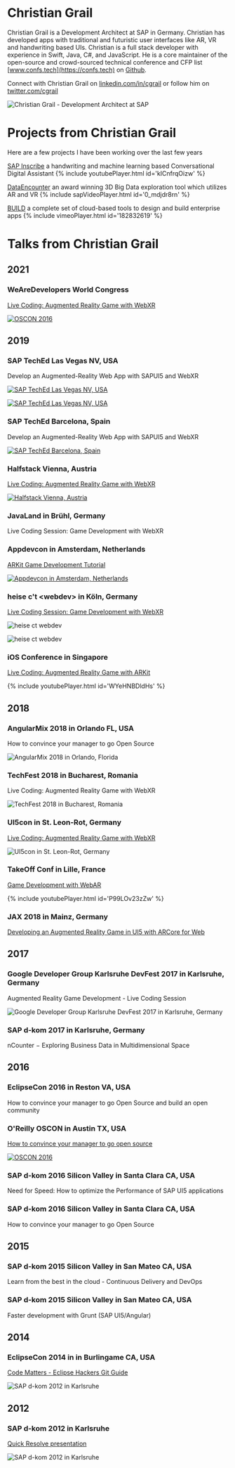 # Christian Grail

Christian Grail is a Development Architect at SAP in Germany. Christian has developed apps with traditional and futuristic user interfaces like AR, VR and handwriting based UIs. Christian is a full stack developer with experience in Swift, Java, C#, and JavaScript. He is a core maintainer of the open-source and crowd-sourced technical conference and CFP list [www.confs.tech](https://confs.tech) on [Github](https://github.com/tech-conferences/conference-data).

Connect with Christian Grail on [linkedin.com/in/cgrail](https://www.linkedin.com/in/cgrail/) or follow him on [twitter.com/cgrail](https://twitter.com/cgrail)

![Christian Grail - Development Architect at SAP](photos/christian-grail-small.jpg)

# Projects from Christian Grail

Here are a few projects I have been working over the last few years

[SAP Inscribe](https://news.sap.com/2018/06/sap-inscribe-bottom-up-innovation-story/) a handwriting and machine learning based Conversational Digital Assistant
{% include youtubePlayer.html id='kICnfrqOizw' %}

[DataEncounter](https://ux-design-awards.com/de/gewinner/data-encounter) an award winning 3D Big Data exploration tool which utilizes AR and VR
{% include sapVideoPlayer.html id='0_mdjdr8rn' %}

[BUILD](https://www.build.me/) a complete set of cloud-based tools to design and build enterprise apps
{% include vimeoPlayer.html id='182832619' %}

# Talks from Christian Grail

## 2021

### WeAreDevelopers World Congress

[Live Coding: Augmented Reality Game with WebXR](https://www.youtube.com/watch?v=8xQRO_VIZdI)

[![OSCON  2016](photos/2021-WeAreDevelopers.png)](https://www.youtube.com/watch?v=8xQRO_VIZdI)

## 2019

### SAP TechEd Las Vegas NV, USA

Develop an Augmented-Reality Web App with SAPUI5 and WebXR

[![SAP TechEd Las Vegas NV, USA](photos/2019-TechEd-Las-Vegas.jpg)](https://sessioncatalog.sapevents.com/go/agendabuilder.sessions/?l=220&sid=91389_0&locale=en_US)

[![SAP TechEd Las Vegas NV, USA](photos/2019-TechEd-Las-Vegas-room.jpg)](https://sessioncatalog.sapevents.com/go/agendabuilder.sessions/?l=220&sid=91389_0&locale=en_US)

### SAP TechEd Barcelona, Spain

Develop an Augmented-Reality Web App with SAPUI5 and WebXR

[![SAP TechEd Barcelona, Spain](photos/2019-TechEd-Barcelona.JPG)](https://sessioncatalog.sapevents.com/go/agendabuilder.sessions/?l=221&sid=91389_0&locale=en_US)

### Halfstack Vienna, Austria

[Live Coding: Augmented Reality Game with WebXR](https://halfstackconf.com/vienna/schedule/)

[![Halfstack Vienna, Austria](photos/2019-Halfstack-Vienna.jpg)](https://halfstackconf.com/vienna/2019/)

### JavaLand in Brühl, Germany

Live Coding Session: Game Development with WebXR

### Appdevcon in Amsterdam, Netherlands

[ARKit Game Development Tutorial](https://appdevcon.nl/session/arkit-game-development-tutorial/)

[![Appdevcon in Amsterdam, Netherlands](photos/2019-AppDevCon-Amsterdam.jpg)](https://appdevcon.nl/session/arkit-game-development-tutorial/)

### heise c't \<webdev\> in Köln, Germany

[Live Coding Session: Game Development with WebXR](https://ctwebdev.de/2019.html#slot-18)

![heise ct webdev](photos/ct-webdev-2019.jpg)

![heise ct webdev](photos/ct-webdev-2019-coding.jpg)

### iOS Conference in Singapore

[Live Coding: Augmented Reality Game with ARKit](https://2019.iosconf.sg/schedule/#session-112)

{% include youtubePlayer.html id='WYeHNBDldHs' %}

## 2018

### AngularMix 2018 in Orlando FL, USA

How to convince your manager to go Open Source

![AngularMix 2018 in Orlando, Florida](photos/AngulaxMix_2018.jpg)

### TechFest 2018 in Bucharest, Romania

Live Coding: Augmented Reality Game with WebXR

![TechFest 2018 in Bucharest, Romania](photos/TechFest_2018.JPG)

### UI5con in St. Leon-Rot, Germany

[Live Coding: Augmented Reality Game with WebXR](https://openui5.org/ui5con/germany2019/material2018.html)

![UI5con in St. Leon-Rot, Germany](photos/UI5Con_2018.jpg)

### TakeOff Conf in Lille, France

[Game Development with WebAR](https://youtu.be/P99LOv23zZw)

{% include youtubePlayer.html id='P99LOv23zZw' %}

### JAX 2018 in Mainz, Germany

[Developing an Augmented Reality Game in UI5 with ARCore for Web](https://jax.de/web-development-javascript/developing-an-augmented-reality-game-in-ui5-with-arcore-for-web/)

## 2017

### Google Developer Group Karlsruhe DevFest 2017 in Karlsruhe, Germany

Augmented Reality Game Development - Live Coding Session

![Google Developer Group Karlsruhe DevFest 2017 in Karlsruhe, Germany](photos/DevFestKA_2017.jpg)

### SAP d-kom 2017 in Karlsruhe, Germany

nCounter − Exploring Business Data in Multidimensional Space

## 2016

### EclipseCon 2016 in Reston VA, USA

How to convince your manager to go Open Source and build an open community

### O'Reilly OSCON in Austin TX, USA

[How to convince your manager to go open source](https://web.archive.org/web/20200808031029/https://conferences.oreilly.com/oscon/oscon-tx-2016/public/schedule/detail/49103)

[![OSCON  2016](photos/OSCON_2016.jpg)](https://www.oreilly.com/library/view/oscon-2016-video/9781491965153/video247467.html)

### SAP d-kom 2016 Silicon Valley in Santa Clara CA, USA

Need for Speed: How to optimize the Performance of SAP UI5 applications

### SAP d-kom 2016 Silicon Valley in Santa Clara CA, USA

How to convince your manager to go Open Source

## 2015

### SAP d-kom 2015 Silicon Valley in San Mateo CA, USA

Learn from the best in the cloud - Continuous Delivery and DevOps

### SAP d-kom 2015 Silicon Valley in San Mateo CA, USA

Faster development with Grunt (SAP UI5/Angular)

## 2014

### EclipseCon 2014 in in Burlingame CA, USA

[Code Matters - Eclipse Hackers Git Guide](https://docs.google.com/presentation/d/18TWTGsC2cTkPfsNaP2LizRAMGsy8zkiGF2UblHk2L60)

![SAP d-kom 2012 in Karlsruhe](photos/DKOM_2012.jpg)

## 2012

### SAP d-kom 2012 in Karlsruhe

[Quick Resolve presentation](https://blogs.sap.com/2012/03/28/and-the-winner-is-pre-dkom-innojam-2012-rot-is-over-now/)

![SAP d-kom 2012 in Karlsruhe](photos/teched_crowd_2012.jpg)
